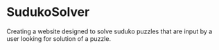 # SudukoSolver
Creating a website designed to solve suduko puzzles that are input by a user looking for solution of a puzzle.
